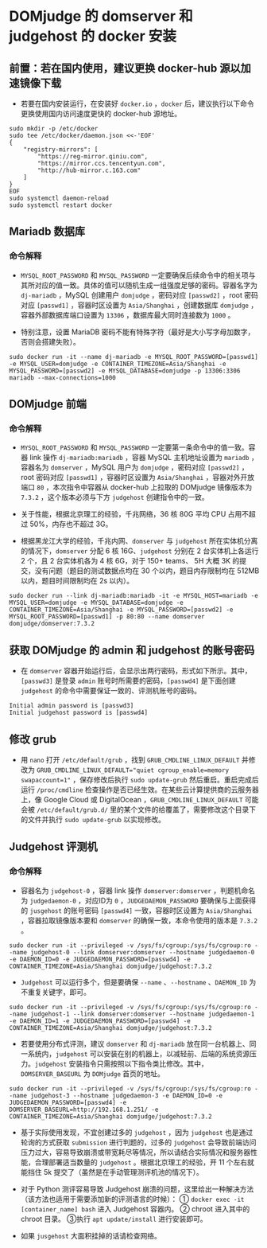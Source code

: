 # DOMjudge 的 domserver 和 judgehost 的 docker 安装



## 前置：若在国内使用，建议更换 docker-hub 源以加速镜像下载

- 若要在国内安装运行，在安装好 `docker.io` ，`docker` 后，建议执行以下命令更换使用国内访问速度更快的 docker-hub 源地址。

```shell
sudo mkdir -p /etc/docker
sudo tee /etc/docker/daemon.json <<-'EOF'
{
    "registry-mirrors": [
        "https://reg-mirror.qiniu.com",
        "https://mirror.ccs.tencentyun.com",
        "http://hub-mirror.c.163.com"
    ]
}
EOF
sudo systemctl daemon-reload
sudo systemctl restart docker
```





## Mariadb 数据库

### 命令解释

- `MYSQL_ROOT_PASSWORD` 和 `MYSQL_PASSWORD` 一定要确保后续命令中的相关项与其所对应的值一致。具体的值可以随机生成一组强度足够的密码。容器名字为 `dj-mariadb` ，MySQL 创建用户 `domjudge` ，密码对应 `[passwd2]` ，root 密码对应 `[passwd1]` ，容器时区设置为 `Asia/Shanghai` ，创建数据库 `domjudge` ，容器外部数据库端口设置为 `13306` ，数据库最大同时连接数为 `1000` 。

- 特别注意，设置 MariaDB 密码不能有特殊字符（最好是大小写字母加数字，否则会搭建失败）。

```shell
sudo docker run -it --name dj-mariadb -e MYSQL_ROOT_PASSWORD=[passwd1] -e MYSQL_USER=domjudge -e CONTAINER_TIMEZONE=Asia/Shanghai -e MYSQL_PASSWORD=[passwd2] -e MYSQL_DATABASE=domjudge -p 13306:3306 mariadb --max-connections=1000
```





## DOMjudge 前端

### 命令解释

- `MYSQL_ROOT_PASSWORD` 和 `MYSQL_PASSWORD` 一定要第一条命令中的值一致。容器 link 操作 `dj-mariadb:mariadb` ，容器 MySQL 主机地址设置为 `mariadb` ，容器名为 `domserver` ，MySQL 用户为 `domjudge` ，密码对应 `[passwd2]` ，root 密码对应 `[passwd1]` ，容器时区设置为 `Asia/Shanghai` ，容器对外开放端口 `80` ，本次指令中容器从 docker-hub 上拉取的 DOMjudge 镜像版本为 `7.3.2` ，这个版本必须与下方 `judgehost` 创建指令中的一致。

- 关于性能，根据北京理工的经验，千兆网络，36 核 80G 平均 CPU 占用不超过 50%，内存也不超过 3G。
- 根据黑龙江大学的经验，千兆内网、`domserver` 与 `judgehost` 所在实体机分离的情况下，`domserver` 分配 6 核 16G、`judgehost` 分别在 2 台实体机上各运行 2 个，且 2 台实体机各为 4 核 6G，对于 150+ teams、 5H 大概 3K 的提交，没有问题（题目的测试数据点均在 30 个以内，题目内存限制均在 512MB 以内，题目时间限制均在 2s 以内）。

```shell
sudo docker run --link dj-mariadb:mariadb -it -e MYSQL_HOST=mariadb -e MYSQL_USER=domjudge -e MYSQL_DATABASE=domjudge -e CONTAINER_TIMEZONE=Asia/Shanghai -e MYSQL_PASSWORD=[passwd2] -e MYSQL_ROOT_PASSWORD=[passwd1] -p 80:80 --name domserver domjudge/domserver:7.3.2
```





## 获取 DOMjudge 的 admin 和 judgehost 的账号密码

- 在 `domserver` 容器开始运行后，会显示出两行密码，形式如下所示。其中，`[passwd3]` 是登录 `admin` 账号时所需要的密码，`[passwd4]` 是下面创建 `judgehost` 的命令中需要保证一致的、评测机账号的密码。

```shell
Initial admin password is [passwd3]
Initial judgehost password is [passwd4]
```





## 修改 grub

- 用 `nano` 打开 `/etc/default/grub` ，找到 `GRUB_CMDLINE_LINUX_DEFAULT` 并修改为 `GRUB_CMDLINE_LINUX_DEFAULT="quiet cgroup_enable=memory swapaccount=1"` ，保存修改后执行 `sudo update-grub` 然后重启。重启完成后运行 `/proc/cmdline` 检查操作是否已经生效。在某些云计算提供商的云服务器上，像 Google Cloud 或 DigitalOcean ，`GRUB_CMDLINE_LINUX_DEFAULT` 可能会被 `/etc/default/grub.d/` 里的某个文件的给覆盖了，需要修改这个目录下的文件并执行 `sudo update-grub` 以实现修改。





## Judgehost 评测机

### 命令解释

- 容器名为 `judgehost-0` ，容器 link 操作 `domserver:domserver` ，判题机命名为 `judgedaemon-0` ，对应ID为 `0` ，`JUDGEDAEMON_PASSWORD` 要确保与上面获得的 `jusgehost` 的账号密码 `[passwd4]` 一致，容器时区设置为 `Asia/Shanghai` ，容器拉取镜像版本要和 `domserver` 的确保一致，本命令使用的版本是 `7.3.2` 。

```shell
sudo docker run -it --privileged -v /sys/fs/cgroup:/sys/fs/cgroup:ro --name judgehost-0 --link domserver:domserver --hostname judgedaemon-0 -e DAEMON_ID=0 -e JUDGEDAEMON_PASSWORD=[passwd4] -e CONTAINER_TIMEZONE=Asia/Shanghai domjudge/judgehost:7.3.2
```

- `Judgehost` 可以运行多个，但是要确保 `--name` 、`--hostname` 、`DAEMON_ID` 为不重复关键字，即可。

```shell
sudo docker run -it --privileged -v /sys/fs/cgroup:/sys/fs/cgroup:ro --name judgehost-1 --link domserver:domserver --hostname judgedaemon-1 -e DAEMON_ID=1 -e JUDGEDAEMON_PASSWORD=[passwd4] -e CONTAINER_TIMEZONE=Asia/Shanghai domjudge/judgehost:7.3.2
```

- 若要使用分布式评测，建议 `domserver` 和 `dj-mariadb` 放在同一台机器上、同一系统内，`judgehost` 可以安装在别的机器上，以减轻前、后端的系统资源压力。`judgehost` 安装指令只需按照以下指令类比修改。其中，`DOMSERVER_BASEURL` 为 `DOMjudge` 首页的地址。

```shell
sudo docker run -it --privileged -v /sys/fs/cgroup:/sys/fs/cgroup:ro --name judgehost-3 --hostname judgedaemon-3 -e DAEMON_ID=0 -e JUDGEDAEMON_PASSWORD=[passwd4] -e DOMSERVER_BASEURL=http://192.168.1.251/ -e CONTAINER_TIMEZONE=Asia/Shanghai domjudge/judgehost:7.3.2
```

- 基于实际使用发现，不宜创建过多的 `judgehost` ，因为 `judgehost` 也是通过轮询的方式获取 `submission` 进行判题的，过多的 `judgehost` 会导致前端访问压力过大，容易导致崩溃或带宽耗尽等情况，所以请结合实际情况和服务器性能，合理部署适当数量的 `judgehost` 。根据北京理工的经验，开 11 个左右就能挡住 5k 提交了（虽然是在手动管理测评机池的情况下）。

- 对于 Python 测评容易导致 Judgehost 崩溃的问题，这里给出一种解决方法（该方法也适用于需要添加新的评测语言的时候）： ① `docker exec -it [container_name] bash` 进入 Judgehost 容器内。 ② chroot 进入其中的 chroot 目录。 ③执行 `apt update/install` 进行安装即可。

- 如果 `jusgehost` 大面积挂掉的话请检查网络。

